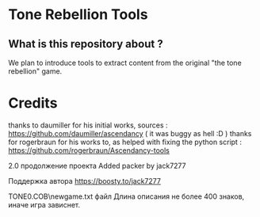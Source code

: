 # Tone Rebellion Tools #

## What is this repository about ? ##
We plan to introduce tools to extract content from the original "the tone rebellion" game.

# Credits #
thanks to daumiller for his initial works, sources : https://github.com/daumiller/ascendancy
( it was buggy as hell :D )
thanks for rogerbraun for his works to, as helped with fixing the python script : https://github.com/rogerbraun/Ascendancy-tools


2.0  продолжение проекта
Added packer by jack7277

Поддержка автора
https://boosty.to/jack7277


TONE0.COB\newgame.txt файл
Длина описания не более 400 знаков, иначе игра зависнет.

